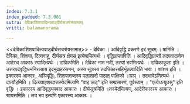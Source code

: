 ```yaml
---
index: 7.3.1
index_padded: 7.3.001
sutra: देविकाशिंशपादित्यवाड्दीर्घसत्रश्रेयसामात्‌
vritti: balamanorama

---
```

<<देविकाशिंशपादित्यवाड्दीर्घसत्रश्रेयसामात्>> - देविका । आदिवृद्धि प्रकरणे इदं सूत्रम् । षामिति । देविका, शिंशपा, दित्यवाहू, दीर्घसत्र क्षेयस् इत्येषामित्यर्थः । वृद्धिप्राप्ताविति । आदिवृद्धिप्राप्तौ तदपवादत्वेन आदेरच आकारः स्यादित्यर्थः । दाविकमिति । देविका नाम नदी, तस्यां भवमित्यर्थः । दाविकाकूला इति । उत्तरपदवृद्धिभ्रमनिरासाय इदमुदाहरसणम्, अस्य सूत्रस्य तदधिकारबहिर्भूतत्वादिति भावः । शांशप इति । इकारस्य आकारः, अञिवृद्धिः, शिशपाशब्दस्य पलाशादौ पाठात् पाक्षिको ।ञञ् । तदभावेऽणित्यर्थः । दात्यौहमिति । दित्यवाह्शब्दात्तस्येद॑मित्यणि "वाह ऊठ्" इति सम्प्रसारणं, पूर्वरूपम् । "एत्येधत्यूठसु" इति वृद्धिः । इकारस्य आदिवृद्ध्यपवाद आकारः । दीर्घसूत्रमिति ।तस्येद॑मित्यण्, आदेरीकारस्य आकारः । श्रायसमिति । तत्र भव इत्यणि एकारस्य आकारः । 